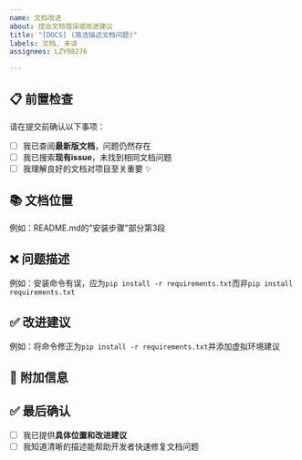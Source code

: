 ```yaml
---
name: 文档改进
about: 提出文档错误或改进建议
title: "[DOCS] (简洁描述文档问题)"
labels: 文档, 未读
assignees: LZY98276

---
```


## 📋 前置检查
请在提交前确认以下事项：
- [ ] 我已查阅**最新版文档**，问题仍然存在
- [ ] 我已搜索**现有issue**，未找到相同文档问题
- [ ] 我理解良好的文档对项目至关重要 ✨

## 📚 文档位置
<!-- 指出问题文档的具体位置 -->
例如：README.md的"安装步骤"部分第3段

## ❌ 问题描述
<!-- 描述文档中存在的错误或需要改进的地方 -->
例如：安装命令有误，应为`pip install -r requirements.txt`而非`pip install requirements.txt`

## ✅ 改进建议
<!-- 提供正确的内容或改进方案 -->
例如：将命令修正为`pip install -r requirements.txt`并添加虚拟环境建议

## 📎 附加信息
<!-- 提供截图或其他参考资料 -->

## ✅ 最后确认
- [ ] 我已提供**具体位置和改进建议**
- [ ] 我知道清晰的描述能帮助开发者快速修复文档问题